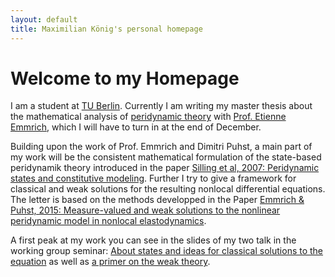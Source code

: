 ```yaml
---
layout: default
title: Maximilian König's personal homepage
---
```

# Welcome to my Homepage

I am a student at [TU Berlin](www.math.tu-berlin.de). Currently I am writing my master thesis about the mathematical analysis of [peridynamic theory](http://www.math.tu-berlin.de/fachgebiete_ag_modnumdiff/diffeqs/v_menue/fg_differentialgleichungen/publikationen/artikel_nach_themen/#c427615) with [Prof. Etienne Emmrich](http://www.math.tu-berlin.de/fachgebiete_ag_modnumdiff/diffeqs/v_menue/fg_differentialgleichungen/mitarbeiter/prof_dr_etienne_emmrich/v_menue/home/), which I will have to turn in at the end of December. 

Building upon the work of Prof. Emmrich and Dimitri Puhst, a main part of my work 
will be the consistent mathematical formulation of the state-based peridynamik theory 
introduced in the paper 
[Silling et al, 2007: Peridynamic states and constitutive modeling](http://link.springer.com/article/10.1007/s10659-007-9125-1).
Further I try to give a framework for classical and weak solutions for the resulting nonlocal differential equations.
The letter is based on the methods developped in the Paper 
[Emmrich & Puhst, 2015: Measure-valued and weak solutions to the nonlinear peridynamic model in nonlocal elastodynamics](http://stacks.iop.org/0951-7715/28/285).

A first peak at my work you can see in the slides of my two talk in the working group seminar: 
[About states and ideas for classical solutions to the equation](https://maxkoe.github.com/states.pdf) as well as 
[a primer on the weak theory](https://maxkoe.github.com/states_2.pdf).
